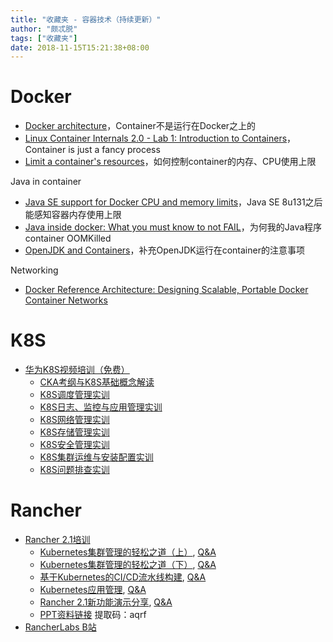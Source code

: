 ```yaml
---
title: "收藏夹 - 容器技术（持续更新）"
author: "颇忒脱"
tags: ["收藏夹"]
date: 2018-11-15T15:21:38+08:00
---
```


<!--more-->

# Docker

* [Docker architecture][docker-1]，Container不是运行在Docker之上的
* [Linux Container Internals 2.0 - Lab 1: Introduction to Containers][docker-2]，Container is just a fancy process
* [Limit a container's resources][docker-3]，如何控制container的内存、CPU使用上限

Java in container

* [Java SE support for Docker CPU and memory limits][docker-4]，Java SE 8u131之后能感知容器内存使用上限
* [Java inside docker: What you must know to not FAIL][docker-5]，为何我的Java程序container OOMKilled
* [OpenJDK and Containers][docker-6]，补充OpenJDK运行在container的注意事项

Networking

* [Docker Reference Architecture: Designing Scalable, Portable Docker Container Networks][docker-7]

# K8S

* [华为K8S视频培训（免费）][k8s-1]
  * [CKA考纲与K8S基础概念解读][k8s-2]
  * [K8S调度管理实训][k8s-3]
  * [K8S日志、监控与应用管理实训][k8s-4]
  * [K8S网络管理实训][k8s-5]
  * [K8S存储管理实训][k8s-6]
  * [K8S安全管理实训][k8s-7]
  * [K8S集群运维与安装配置实训][k8s-8]
  * [K8S问题排查实训][k8s-9]

# Rancher

* [Rancher 2.1培训][rancher-1]
  * [Kubernetes集群管理的轻松之道（上）][rancher-2-1], [Q&A][rancher-2-2]
  * [Kubernetes集群管理的轻松之道（下）][rancher-3-1], [Q&A][rancher-3-2]
  * [基于Kubernetes的CI/CD流水线构建][rancher-4-1], [Q&A][rancher-4-2]
  * [Kubernetes应用管理][rancher-5-1], [Q&A][rancher-5-2]
  * [Rancher 2.1新功能演示分享][rancher-6-1], [Q&A][rancher-6-2]
  * [PPT资料链接][rancher-7] 提取码：aqrf
* [RancherLabs B站][rancher-b]

[docker-1]: https://docs.docker.com/engine/docker-overview/#docker-architecture
[docker-2]: https://learn.openshift.com/subsystems/container-internals-lab-2-0-part-1
[docker-3]: https://docs.docker.com/config/containers/resource_constraints/#memory

[docker-4]: https://blogs.oracle.com/java-platform-group/java-se-support-for-docker-cpu-and-memory-limits
[docker-5]: https://developers.redhat.com/blog/2017/03/14/java-inside-docker/
[docker-6]: https://developers.redhat.com/blog/2017/04/04/openjdk-and-containers/
[docker-7]: https://success.docker.com/article/networking

[k8s-1]: https://bbs.huaweicloud.com/forum/thread-11064-1-1.html
[k8s-2]: http://zhibo.huaweicloud.com/watch/2378525
[k8s-3]: https://zhibo.huaweicloud.com/watch/2416214
[k8s-4]: https://zhibo.huaweicloud.com/watch/2425190
[k8s-5]: https://zhibo.huaweicloud.com/watch/2461774
[k8s-6]: http://zhibo.huaweicloud.com/watch/2485659
[k8s-7]: http://zhibo.huaweicloud.com/watch/2502438
[k8s-8]: http://zhibo.huaweicloud.com/watch/2527955
[k8s-9]: http://zhibo.huaweicloud.com/watch/2545023

[rancher-1]: https://mp.weixin.qq.com/s/CBQoVN4WVA-UBqHU_RsHNw
[rancher-2-1]: http://live.vhall.com/375439580
[rancher-2-2]: https://shimo.im/docs/LXVaR64WVDwRfcAA/
[rancher-3-1]: http://live.vhall.com/951094496
[rancher-3-2]: https://shimo.im/docs/zcmFxo93JtUoGuSd/
[rancher-4-1]: http://live.vhall.com/312352038
[rancher-4-2]: https://shimo.im/docs/x7nxSHVi5Hc3c3lV/
[rancher-5-1]: http://live.vhall.com/940973786
[rancher-5-2]: https://shimo.im/docs/7pxWUZfcm3EDL3N7/
[rancher-6-1]: http://live.vhall.com/881351242
[rancher-6-2]: https://shimo.im/docs/oBHLuyh16CUznar6/
[rancher-7]: https://pan.baidu.com/s/15otnAU1LEXP8D2Au-Bfpvw
[rancher-b]: https://space.bilibili.com/430496045/channel/index